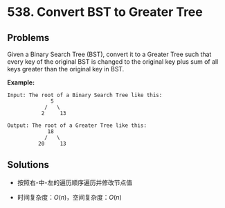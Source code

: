 # 538. Convert BST to Greater Tree

## Problems

Given a Binary Search Tree (BST), convert it to a Greater Tree such that every key of the original BST is changed to the original key plus sum of all keys greater than the original key in BST.

**Example:**

```
Input: The root of a Binary Search Tree like this:
              5
            /   \
           2     13

Output: The root of a Greater Tree like this:
             18
            /   \
          20     13
```

## Solutions

- 按照右-中-左的遍历顺序遍历并修改节点值

- 时间复杂度：$O(n)$，空间复杂度：$O(n)$

  